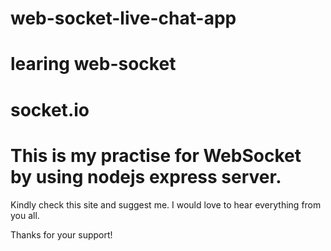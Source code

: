 # web-socket-live-chat-app

# learing web-socket

# socket.io
# This is my practise for WebSocket by using nodejs express server.

Kindly check this site and suggest me.
I would love to hear everything from you all.

Thanks for your support!
